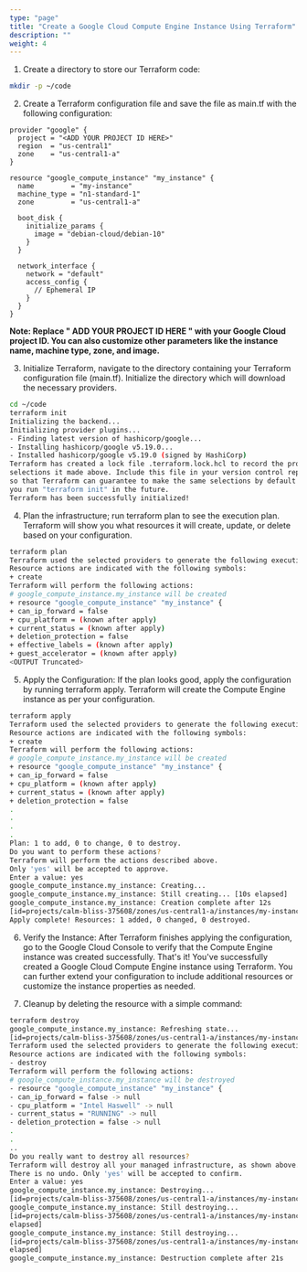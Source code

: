 ```yaml
---
type: "page"
title: "Create a Google Cloud Compute Engine Instance Using Terraform"
description: ""
weight: 4
---
```


1. Create a directory to store our Terraform code:

```bash
mkdir -p ~/code
```

2. Create a Terraform configuration file and save the file as main.tf with the following configuration:

```hcl
provider "google" {
  project = "<ADD YOUR PROJECT ID HERE>"
  region  = "us-central1"
  zone    = "us-central1-a"
}

resource "google_compute_instance" "my_instance" {
  name         = "my-instance"
  machine_type = "n1-standard-1"
  zone         = "us-central1-a"

  boot_disk {
    initialize_params {
      image = "debian-cloud/debian-10"
    }
  }

  network_interface {
    network = "default"
    access_config {
      // Ephemeral IP
    }
  }
}
```

**Note: Replace " ADD YOUR PROJECT ID HERE " with your Google Cloud project ID. You can also customize other parameters like the instance name, machine type, zone, and image.**

3. Initialize Terraform, navigate to the directory containing your Terraform configuration file (main.tf). Initialize
the directory which will download the necessary providers.

```bash
cd ~/code
terraform init
Initializing the backend...
Initializing provider plugins...
- Finding latest version of hashicorp/google...
- Installing hashicorp/google v5.19.0...
- Installed hashicorp/google v5.19.0 (signed by HashiCorp)
Terraform has created a lock file .terraform.lock.hcl to record the provider
selections it made above. Include this file in your version control repository
so that Terraform can guarantee to make the same selections by default when
you run "terraform init" in the future.
Terraform has been successfully initialized!
```

4. Plan the infrastructure; run terraform plan to see the execution plan. Terraform will show you what resources it will create, update, or delete based on your configuration.

```bash
terraform plan
Terraform used the selected providers to generate the following execution plan.
Resource actions are indicated with the following symbols:
+ create
Terraform will perform the following actions:
# google_compute_instance.my_instance will be created
+ resource "google_compute_instance" "my_instance" {
+ can_ip_forward = false
+ cpu_platform = (known after apply)
+ current_status = (known after apply)
+ deletion_protection = false
+ effective_labels = (known after apply)
+ guest_accelerator = (known after apply)
<OUTPUT Truncated>
```

5. Apply the Configuration: If the plan looks good, apply the configuration by running terraform apply.
Terraform will create the Compute Engine instance as per your configuration.

```bash
terraform apply
Terraform used the selected providers to generate the following execution plan.
Resource actions are indicated with the following symbols:
+ create
Terraform will perform the following actions:
# google_compute_instance.my_instance will be created
+ resource "google_compute_instance" "my_instance" {
+ can_ip_forward = false
+ cpu_platform = (known after apply)
+ current_status = (known after apply)
+ deletion_protection = false
.
.
.
.
Plan: 1 to add, 0 to change, 0 to destroy.
Do you want to perform these actions?
Terraform will perform the actions described above.
Only 'yes' will be accepted to approve.
Enter a value: yes
google_compute_instance.my_instance: Creating...
google_compute_instance.my_instance: Still creating... [10s elapsed]
google_compute_instance.my_instance: Creation complete after 12s
[id=projects/calm-bliss-375608/zones/us-central1-a/instances/my-instance]
Apply complete! Resources: 1 added, 0 changed, 0 destroyed.
```

6. Verify the Instance: After Terraform finishes applying the configuration, go to the Google Cloud Console to verify that the Compute Engine instance was created successfully.
That's it! You've successfully created a Google Cloud Compute Engine instance using Terraform. You can
further extend your configuration to include additional resources or customize the instance properties as
needed.

7. Cleanup by deleting the resource with a simple command:

```bash
terraform destroy
google_compute_instance.my_instance: Refreshing state...
[id=projects/calm-bliss-375608/zones/us-central1-a/instances/my-instance]
Terraform used the selected providers to generate the following execution plan.
Resource actions are indicated with the following symbols:
- destroy
Terraform will perform the following actions:
# google_compute_instance.my_instance will be destroyed
- resource "google_compute_instance" "my_instance" {
- can_ip_forward = false -> null
- cpu_platform = "Intel Haswell" -> null
- current_status = "RUNNING" -> null
- deletion_protection = false -> null
.
.
..
Do you really want to destroy all resources?
Terraform will destroy all your managed infrastructure, as shown above.
There is no undo. Only 'yes' will be accepted to confirm.
Enter a value: yes
google_compute_instance.my_instance: Destroying...
[id=projects/calm-bliss-375608/zones/us-central1-a/instances/my-instance]
google_compute_instance.my_instance: Still destroying...
[id=projects/calm-bliss-375608/zones/us-central1-a/instances/my-instance, 10s
elapsed]
google_compute_instance.my_instance: Still destroying...
[id=projects/calm-bliss-375608/zones/us-central1-a/instances/my-instance, 20s
elapsed]
google_compute_instance.my_instance: Destruction complete after 21s
```